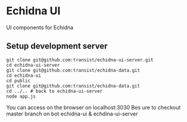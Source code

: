 # Echidna UI
UI components for Echidna

## Setup development server

    git clone git@github.com:transist/echidna-ui-server.git
    cd echidna-ui-server
    git clone git@github.com:transist/echidna-data.git
    cd echidna-ui
    cd public
    git clone git@github.com:transist/echidna-data.git
    cd ../.. # back to echidna-ui-server
    node app.js

You can access on the browser on localhost:3030
Bes ure to checkout master branch on bot echidna-ui & echdina-ui-server